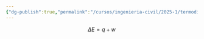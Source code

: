 ```yaml
---
{"dg-publish":true,"permalink":"/cursos/ingenieria-civil/2025-1/termodinamica/unidad-1/4-primera-ley-de-la-termodinamica/primera-ley-de-la-termodinamica/","tags":["I1IIQ1003"]}
---
```


$$
\Delta E=q+w
$$
